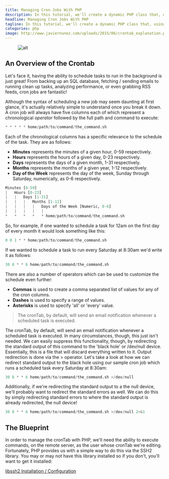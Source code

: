 ```yaml
---
title: Managing Cron Jobs With PHP
description: In this tutorial, we'll create a dynamic PHP class that, using a secure connection, provides us with a means to manipulate the cronTab!
headline: Managing Cron Jobs With PHP
tagline: In this tutorial, we'll create a dynamic PHP class that, using a secure connection, provides us with a means to manipulate the cronTab!
categories: php
image: http://www.javiernunez.com/uploads/2015/06/crontab_explanation.png
---
```


<figure class="post-image post-image-center">
    <img src="{{ page.image }}" alt="alt">
</figure>

## An Overview of the Crontab

Let's face it, having the ability to schedule tasks to run in the background is just great! From backing up an SQL 
database, fetching / sending emails to running clean up tasks, analyzing performance, or even grabbing RSS feeds, 
cron jobs are fantastic!

Although the syntax of scheduling a new job may seem daunting at first glance, it's actually relatively simple to 
understand once you break it down. A cron job will always have five columns each of which represent a chronological 
*operator* followed by the full path and command to execute:

```python
* * * * * home/path/to/command/the_command.sh
```

Each of the chronological columns has a specific relevance to the schedule of the task. They are as follows:

- **Minutes** represents the minutes of a given hour, 0-59 respectively.
- **Hours** represents the hours of a given day, 0-23 respectively.
- **Days** represents the days of a given month, 1-31 respectively.
- **Months** represents the months of a given year, 1-12 respectively.
- **Day of the Week** represents the day of the week, Sunday through Saturday, numerically, as 0-6 respectively.


```python
Minutes [0-59]
|   Hours [0-23]
|   |   Days [1-31]
|   |   |   Months [1-12]
|   |   |   |   Days of the Week [Numeric, 0-6]
|   |   |   |   |
*   *   *   *   * home/path/to/command/the_command.sh
```

So, for example, if one wanted to schedule a task for 12am on the first day of every month it would look something like this:

```python
0 0 1 * * home/path/to/command/the_command.sh
```

If we wanted to schedule a task to run every Saturday at 8:30am we'd write it as follows:

```python
30 8 * * 6 home/path/to/command/the_command.sh
```

There are also a number of operators which can be used to customize the schedule even further:

- **Commas** is used to create a comma separated list of values for any of the cron columns.
- **Dashes** is used to specify a range of values.
- **Asterisks** is used to specify 'all' or 'every' value.


> The cronTab, by default, will send an email notification whenever a scheduled task is executed.

The cronTab, by default, will send an email notification whenever a scheduled task is executed.
In many circumstances, though, this just isn't needed. We can easily suppress this functionality, though, by
redirecting the standard output of this command to the 'black hole' or /dev/null device. Essentially, this is
a file that will discard everything written to it. Output redirection is done via the > operator.
Let's take a look at how we can redirect standard output to the black hole using our sample cron job which runs a
scheduled task every Saturday at 8:30am:

```python
30 8 * * 6 home/path/to/command/the_command.sh >/dev/null
```

Additionally, if we're redirecting the standard output to a the null device, we'll probably want to redirect
the standard errors as well. We can do this by simply redirecting standard errors to where the standard output
is already redirected, the null device!

```python
30 8 * * 6 home/path/to/command/the_command.sh >/dev/null 2>&1
```

## The Blueprint

In order to manage the cronTab with PHP, we'll need the ability to execute commands, on the remote server,
as the user whose cronTab we're editing. Fortunately, PHP provides us with a simple way to do this via the SSH2
library. You may or may not have this library installed so if you don't, you'll want to get it installed:


[libssh2 Installation / Configuration](http://www.php.net/manual/en/ssh2.installation.php)